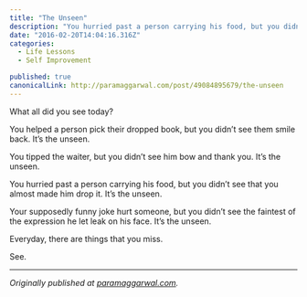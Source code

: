 ```yaml
---
title: "The Unseen"
description: "You hurried past a person carrying his food, but you didn’t see that you almost made him drop it. It’s the unseen. Your supposedly funny joke hurt someone, but you didn’t see the faintest of the…"
date: "2016-02-20T14:04:16.316Z"
categories: 
  - Life Lessons
  - Self Improvement

published: true
canonicalLink: http://paramaggarwal.com/post/49084895679/the-unseen
---
```


What all did you see today?

You helped a person pick their dropped book, but you didn’t see them smile back. It’s the unseen.

You tipped the waiter, but you didn’t see him bow and thank you. It’s the unseen.

You hurried past a person carrying his food, but you didn’t see that you almost made him drop it. It’s the unseen.

Your supposedly funny joke hurt someone, but you didn’t see the faintest of the expression he let leak on his face. It’s the unseen.

Everyday, there are things that you miss.

See.

---

_Originally published at_ [_paramaggarwal.com_](http://paramaggarwal.com/post/49084895679/the-unseen)_._
